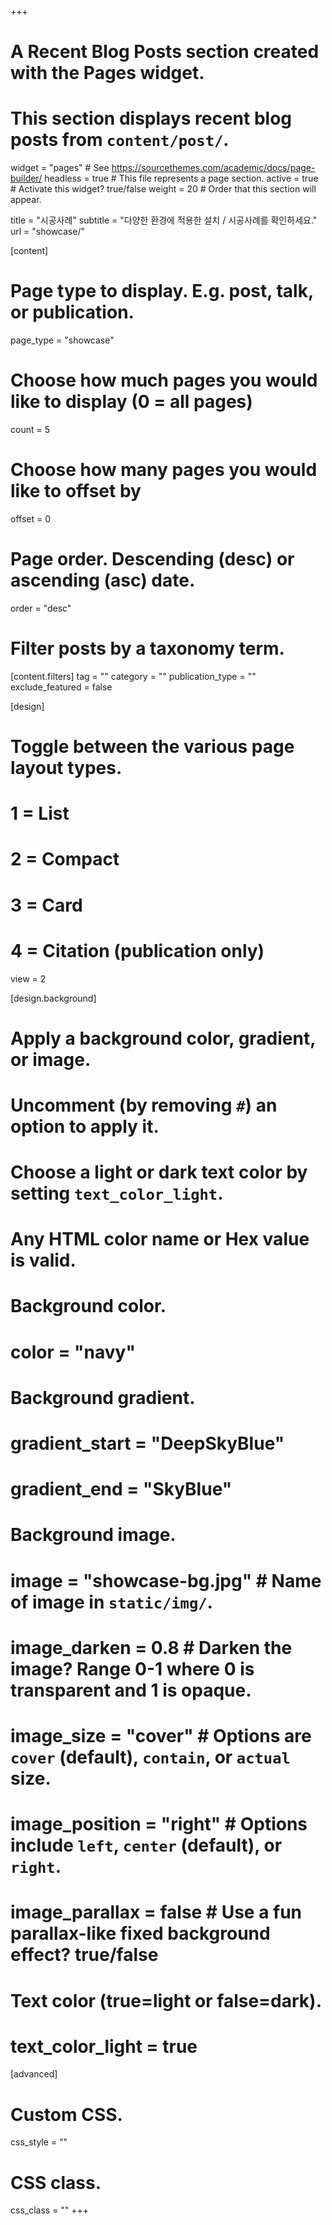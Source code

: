 +++
# A Recent Blog Posts section created with the Pages widget.
# This section displays recent blog posts from `content/post/`.

widget = "pages"  # See https://sourcethemes.com/academic/docs/page-builder/
headless = true  # This file represents a page section.
active = true  # Activate this widget? true/false
weight = 20  # Order that this section will appear.

title = "시공사례"
subtitle = "다양한 환경에 적용한 설치 / 시공사례를 확인하세요."
url = "showcase/"

[content]
  # Page type to display. E.g. post, talk, or publication.
  page_type = "showcase"
  
  # Choose how much pages you would like to display (0 = all pages)
  count = 5
  
  # Choose how many pages you would like to offset by
  offset = 0

  # Page order. Descending (desc) or ascending (asc) date.
  order = "desc"

  # Filter posts by a taxonomy term.
  [content.filters]
    tag = ""
    category = ""
    publication_type = ""
    exclude_featured = false
  
[design]
  # Toggle between the various page layout types.
  #   1 = List
  #   2 = Compact
  #   3 = Card
  #   4 = Citation (publication only)
  view = 2
  
[design.background]
  # Apply a background color, gradient, or image.
  #   Uncomment (by removing `#`) an option to apply it.
  #   Choose a light or dark text color by setting `text_color_light`.
  #   Any HTML color name or Hex value is valid.
  
  # Background color.
  # color = "navy"
  
  # Background gradient.
  # gradient_start = "DeepSkyBlue"
  # gradient_end = "SkyBlue"
  
  # Background image.
  # image = "showcase-bg.jpg"  # Name of image in `static/img/`.
  # image_darken = 0.8  # Darken the image? Range 0-1 where 0 is transparent and 1 is opaque.
  # image_size = "cover"  #  Options are `cover` (default), `contain`, or `actual` size.
  # image_position = "right"  # Options include `left`, `center` (default), or `right`.
  # image_parallax = false  # Use a fun parallax-like fixed background effect? true/false

  # Text color (true=light or false=dark).
  # text_color_light = true
  
[advanced]
 # Custom CSS.
 css_style = ""
 
 # CSS class.
 css_class = ""
+++
